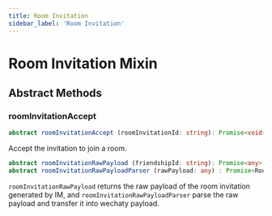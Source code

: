 ```yaml
---
title: Room Invitation
sidebar_label: 'Room Invitation'
---
```


# Room Invitation Mixin

## Abstract Methods

### roomInvitationAccept

```ts
abstract roomInvitationAccept (roomInvitationId: string): Promise<void>
```

Accept the invitation to join a room.

```ts
abstract roomInvitationRawPayload (friendshipId: string): Promise<any>
abstract roomInvitationRawPayloadParser (rawPayload: any) : Promise<RoomInvitationPayload>
```

```roomInvitationRawPayload``` returns the raw payload of the room invitation generated by IM, and ```roomInvitationRawPayloadParser``` parse the raw payload and transfer it into wechaty payload.
